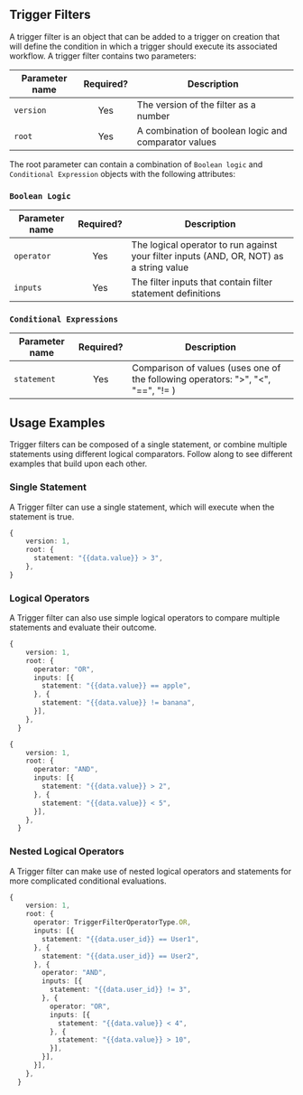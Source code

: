## Trigger Filters

A trigger filter is an object that can be added to a trigger on creation that will define the condition in which a trigger should execute its associated workflow. A trigger filter contains two parameters:

| Parameter name  | Required?     | Description                                                          |
| ----------------|:-------------:| ---------------------------------------------------------------------|
| `version`         | Yes           | The version of the filter as a number                                |
| `root`            | Yes           | A combination of boolean logic and comparator values                 |

The root parameter can contain a combination of `Boolean logic` and `Conditional Expression` objects with the following attributes:

### `Boolean Logic`

| Parameter name  | Required?     | Description                                                          |
| ----------------|:-------------:| ---------------------------------------------------------------------|
| `operator`         | Yes           | The logical operator to run against your filter inputs (AND, OR, NOT) as a string value  |
| `inputs`            | Yes          | The filter inputs that contain filter statement definitions              |

### `Conditional Expressions` 

| Parameter name  | Required?     | Description                                                          |
| ----------------|:-------------:| ---------------------------------------------------------------------|
| `statement`         | Yes         | Comparison of values (uses one of the following operators: ">", "<", "==", "!= )|

## Usage Examples

Trigger filters can be composed of a single statement, or combine multiple statements using different logical comparators. Follow along to see different examples that build upon each other.

### Single Statement
A Trigger filter can use a single statement, which will execute when the statement is true.

```ts
{
    version: 1,
    root: {
      statement: "{{data.value}} > 3",
    },
}
```

### Logical Operators
A Trigger filter can also use simple logical operators to compare multiple statements and evaluate their outcome.
```ts 
{
    version: 1,
    root: {
      operator: "OR",
      inputs: [{
        statement: "{{data.value}} == apple",
      }, {
        statement: "{{data.value}} != banana",
      }],
    },
  }
```

```ts 
{
    version: 1,
    root: {
      operator: "AND",
      inputs: [{
        statement: "{{data.value}} > 2",
      }, {
        statement: "{{data.value}} < 5",
      }],
    },
  }
```

### Nested Logical Operators
A Trigger filter can make use of nested logical operators and statements for more complicated conditional evaluations.
```ts
{
    version: 1,
    root: {
      operator: TriggerFilterOperatorType.OR,
      inputs: [{
        statement: "{{data.user_id}} == User1",
      }, {
        statement: "{{data.user_id}} == User2",
      }, {
        operator: "AND",
        inputs: [{
          statement: "{{data.user_id}} != 3",
        }, {
          operator: "OR",
          inputs: [{
            statement: "{{data.value}} < 4",
          }, {
            statement: "{{data.value}} > 10",
          }],
        }],
      }],
    },
  }
```

